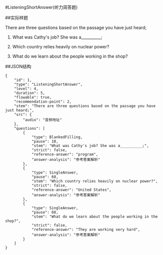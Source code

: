 #ListeningShortAnswer(听力简答题)

##实际样题

There are three questions based on the passage you have just heard;

1. What was Cathy's job? She was a__________;

2. Which country relies heavily on nuclear power?

3. What do we learn about the people working in the shop?

##JSON结构

	{
		"id": 1,						
		"type": "ListeningShortAnswer",			
		"level": 4,						
		"duration": 5,					
		"flowable": true,				
		"recommendation-point": 2,		
		"stem": "There are three questions based on the passage you have just heard;",
		"src": { 		
			"audio": "音频地址"
		},
		"questions": [	
			{
				"type": BlankedFilling,
				"pause": 10,			
				"stem": "What was Cathy's job? She was a__________;",		
				"strict": false,
				"reference-answer": "program",		
				"answer-analysis": "参考答案解析"
			},
			{
				"type": SingleAnswer,
				"pause": 60,			
				"stem": "Which country relies heavily on nuclear power?",		
				"strict": false,
				"reference-answer": "United States",		
				"answer-analysis": "参考答案解析"
			},
			{
				"type": SingleAnswer,
				"pause": 60,			
				"stem": "What do we learn about the people working in the shop?",		
				"strict": false,
				"reference-answer": "They are working very hard",		
				"answer-analysis": "参考答案解析"
			}
		]
	}
